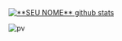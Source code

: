 <a href="https://github.com/Gurupreet">
 <img align="center" src="https://github-readme-stats.vercel.app/api?username=Lseything&show_icons=true&theme=dark&line_height=27" alt="**SEU NOME** github stats"/>
</a>

![pv](https://pageview.vercel.app/?github_user=Lseything)

